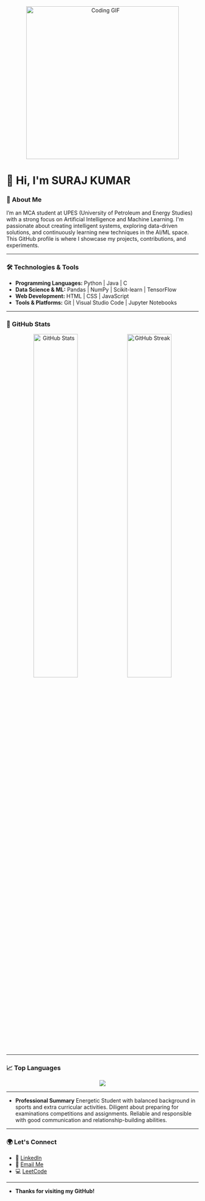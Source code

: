 <div align="center">
  <img src="https://media.giphy.com/media/qgQUggAC3Pfv687qPC/giphy.gif" width="400" alt="Coding GIF" />
</div>

# 👋 Hi, I'm **SURAJ KUMAR**

### 🚀 About Me  
I’m an MCA student at UPES (University of Petroleum and Energy Studies) with a strong focus on Artificial Intelligence and Machine Learning. I'm passionate about creating intelligent systems, exploring data-driven solutions, and continuously learning new techniques in the AI/ML space. This GitHub profile is where I showcase my projects, contributions, and experiments.

---

### 🛠️ Technologies & Tools  
- **Programming Languages:** Python | Java | C  
- **Data Science & ML:** Pandas | NumPy | Scikit-learn | TensorFlow  
- **Web Development:** HTML | CSS | JavaScript  
- **Tools & Platforms:** Git | Visual Studio Code | Jupyter Notebooks  

---

### 🌟 GitHub Stats  
<div align="center">
  <img src="https://github-readme-stats.vercel.app/api?username=lucky092003&show_icons=true&theme=radical&hide=prs,contribs" alt="GitHub Stats" width="48%" />
  <img src="https://github-readme-streak-stats.herokuapp.com/?user=lucky092003&theme=radical" alt="GitHub Streak" width="48%" />
</div>


---

### 📈 Top Languages  
<div align="center">
  <img src="https://github-readme-stats.vercel.app/api/top-langs/?username=lucky092003&layout=compact&theme=radical&langs_count=10&cache_seconds=86400" />
</div>

---

- **Professional Summary**
 Energetic Student with balanced background in sports and extra curricular activities. Diligent about preparing for
 examinations competitions and assignments. Reliable and responsible with good communication and relationship-building
 abilities.

---

### 🌍 Let's Connect  
- 💼 [LinkedIn](https://www.linkedin.com/in/luckypatel09/)  
- 📧 [Email Me](mailto:luckypatel822@gmail.com)
- 💻 [LeetCode](https://leetcode.com/u/luckypatel092003/)  

---

- **Thanks for visiting my GitHub!**
